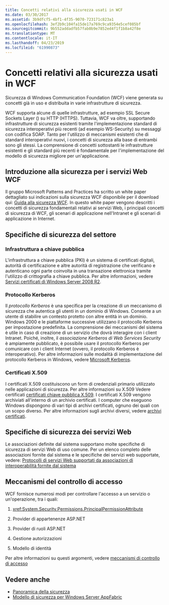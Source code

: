 ```yaml
---
title: Concetti relativi alla sicurezza usati in WCF
ms.date: 03/30/2017
ms.assetid: 3b9dfcf5-4bf1-4f35-9070-723171c823a1
ms.openlocfilehash: 3ef2b9c104fa15de17a769c9ca9354e5cef085bf
ms.sourcegitcommit: 9b552addadfb57fab0b9e7852ed4f1f1b8a42f8e
ms.translationtype: MT
ms.contentlocale: it-IT
ms.lasthandoff: 04/23/2019
ms.locfileid: "61990873"
---
```

# <a name="security-concepts-used-in-wcf"></a>Concetti relativi alla sicurezza usati in WCF
Sicurezza di Windows Communication Foundation (WCF) viene generata su concetti già in uso e distribuita in varie infrastrutture di sicurezza.  
  
 WCF supporta alcune di quelle infrastrutture, ad esempio SSL Secure Sockets Layer () su HTTP (HTTPS). Tuttavia, WCF va oltre, supportando infrastrutture di sicurezza esistenti tramite l'implementazione standard di sicurezza interoperativi più recenti (ad esempio WS-Security) su messaggi con codifica SOAP. Tanto per l'utilizzo di meccanismi esistenti che di standard interoperativi nuovi, i concetti di sicurezza alla base di entrambi sono gli stessi. La comprensione di concetti sottostanti le infrastrutture esistenti e gli standard più recenti è fondamentale per l'implementazione del modello di sicurezza migliore per un'applicazione.  
  
## <a name="introduction-to-security-for-wcf-web-services"></a>Introduzione alla sicurezza per i servizi Web WCF  
 Il gruppo Microsoft Patterns and Practices ha scritto un white paper dettagliato sui indicazioni sulla sicurezza WCF disponibile per il download qui: [Guida alla sicurezza WCF](https://go.microsoft.com/fwlink/?LinkId=210210). In questo white paper vengono descritti i concetti di sicurezza fondamentali relativi ai servizi Web, i principali concetti di sicurezza di WCF, gli scenari di applicazione nell'Intranet e gli scenari di applicazione in Internet.  
  
## <a name="industry-wide-security-specifications"></a>Specifiche di sicurezza del settore  
  
### <a name="public-key-infrastructure"></a>Infrastruttura a chiave pubblica  
 L'infrastruttura a chiave pubblica (PKI) è un sistema di certificati digitali, autorità di certificazione e altre autorità di registrazione che verificano e autenticano ogni parte coinvolta in una transazione elettronica tramite l'utilizzo di crittografia a chiave pubblica. Per altre informazioni, vedere [Servizi certificati di Windows Server 2008 R2](https://go.microsoft.com/fwlink/?LinkId=210211).  
  
### <a name="kerberos-protocol"></a>Protocollo Kerberos  
 Il *protocollo Kerberos* è una specifica per la creazione di un meccanismo di sicurezza che autentica gli utenti in un dominio di Windows. Consente a un utente di stabilire un contesto protetto con altre entità in un dominio. Windows 2000 e le piattaforme successive utilizzano il protocollo Kerberos per impostazione predefinita. La comprensione dei meccanismi del sistema è utile in caso di creazione di un servizio che dovrà interagire con i client Intranet. Poiché, inoltre, il *associazione Kerberos di Web Services Security* è ampiamente pubblicato, è possibile usare il protocollo Kerberos per comunicare con i client Internet (ovvero, il protocollo Kerberos è interoperativo). Per altre informazioni sulle modalità di implementazione del protocollo Kerberos in Windows, vedere [Microsoft Kerberos](https://go.microsoft.com/fwlink/?LinkId=210212).  
  
### <a name="x509-certificates"></a>Certificati X.509  
 I certificati X.509 costituiscono un form di credenziali primario utilizzato nelle applicazioni di sicurezza. Per altre informazioni su X.509 Vedere certificati [certificati chiave pubblica X.509](https://go.microsoft.com/fwlink/?LinkId=210213). I certificati X.509 vengono archiviati all'interno di un archivio certificati. I computer che eseguono Windows dispongono di vari tipi di archivi certificati, ognuno dei quali con un scopo diverso. Per altre informazioni sugli archivi diversi, vedere [archivi certificati](https://go.microsoft.com/fwlink/?LinkID=87787).  
  
## <a name="web-services-security-specifications"></a>Specifiche di sicurezza dei servizi Web  
 Le associazioni definite dal sistema supportano molte specifiche di sicurezza di servizi Web di uso comune. Per un elenco completo delle associazioni fornite dal sistema e le specifiche dei servizi web supportate, vedere: [Protocolli di servizi Web supportati da associazioni di interoperabilità fornite dal sistema](../../../../docs/framework/wcf/feature-details/web-services-protocols-supported-by-system-provided-interoperability-bindings.md)  
  
## <a name="access-control-mechanisms"></a>Meccanismi del controllo di accesso  
 WCF fornisce numerosi modi per controllare l'accesso a un servizio o un'operazione, tra i quali:  
  
1. <xref:System.Security.Permissions.PrincipalPermissionAttribute>  
  
2. Provider di appartenenze ASP.NET  
  
3. Provider di ruoli ASP.NET  
  
4. Gestione autorizzazioni  
  
5. Modello di identità  
  
 Per altre informazioni su questi argomenti, vedere [meccanismi di controllo di accesso](../../../../docs/framework/wcf/feature-details/access-control-mechanisms.md)  
  
## <a name="see-also"></a>Vedere anche

- [Panoramica della sicurezza](../../../../docs/framework/wcf/feature-details/security-overview.md)
- [Modello di sicurezza per Windows Server AppFabric](https://go.microsoft.com/fwlink/?LinkID=201279&clcid=0x409)

